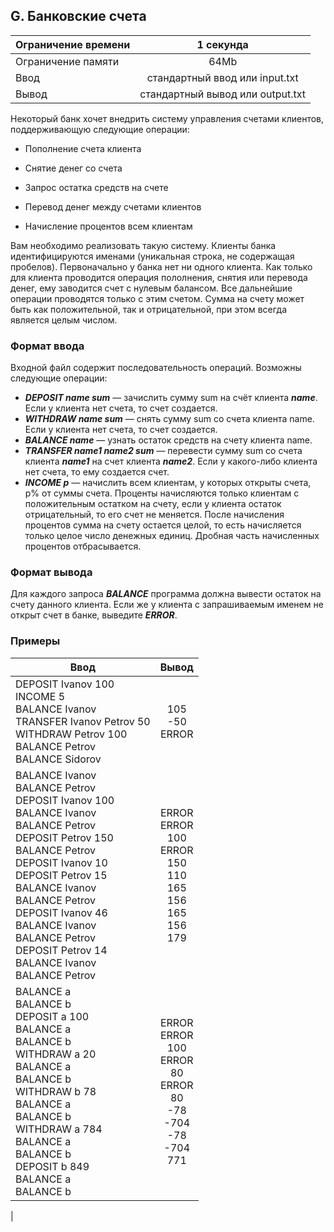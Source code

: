 ## G. Банковские счета

| Ограничение времени |            1 секунда             |
|---------------------|:--------------------------------:|
| Ограничение памяти  |               64Mb               |
| Ввод                |  стандартный ввод или input.txt  |
| Вывод               | стандартный вывод или output.txt |

Некоторый банк хочет внедрить систему управления счетами клиентов, поддерживающую следующие операции:

- Пополнение счета клиента

- Снятие денег со счета

- Запрос остатка средств на счете

- Перевод денег между счетами клиентов

- Начисление процентов всем клиентам

Вам необходимо реализовать такую систему. Клиенты банка идентифицируются именами (уникальная строка, не содержащая
пробелов).
Первоначально у банка нет ни одного клиента. Как только для клиента проводится операция пололнения, снятия или перевода
денег,
ему заводится счет с нулевым балансом. Все дальнейшие операции проводятся только с этим счетом.
Сумма на счету может быть как положительной, так и отрицательной, при этом всегда является целым числом.

### Формат ввода

Входной файл содержит последовательность операций. Возможны следующие операции:

- **_DEPOSIT name sum_** — зачислить сумму sum на счёт клиента **_name_**. Если у клиента нет счета, то счет создается.
- **_WITHDRAW name sum_** — снять сумму sum со счета клиента name. Если у клиента нет счета, то счет создается.
- **_BALANCE name_** — узнать остаток средств на счету клиента name.
- **_TRANSFER name1 name2 sum_** — перевести сумму sum со счета клиента **_name1_** на счет клиента **_name2_**. Если у
  какого-либо клиента нет счета, то ему создается счет.
- **_INCOME p_** — начислить всем клиентам, у которых открыты счета, p% от суммы счета. Проценты начисляются только
  клиентам с положительным остатком на счету, если у клиента остаток отрицательный, то его счет не меняется. После
  начисления процентов сумма на счету остается
  целой, то есть начисляется только целое число денежных единиц.
  Дробная часть начисленных процентов отбрасывается.

### Формат вывода

Для каждого запроса **_BALANCE_** программа должна вывести остаток на счету данного клиента. Если же у клиента с
запрашиваемым именем не открыт счет в банке, выведите **_ERROR_**.

### Примеры

| Ввод                                                                                                                                                                                                                                                                                                                               |                                          Вывод                                           |
|------------------------------------------------------------------------------------------------------------------------------------------------------------------------------------------------------------------------------------------------------------------------------------------------------------------------------------|:----------------------------------------------------------------------------------------:|
| DEPOSIT Ivanov 100<br>INCOME 5<br>BALANCE Ivanov<br>TRANSFER Ivanov Petrov 50<br>WITHDRAW Petrov 100<br>BALANCE Petrov<br>BALANCE Sidorov                                                                                                                                                                                          |                                   105<br> -50<br>ERROR                                   | 
| BALANCE Ivanov<br>BALANCE Petrov<br>DEPOSIT Ivanov 100<br>BALANCE Ivanov<br>BALANCE Petrov<br>DEPOSIT Petrov 150<br>BALANCE Petrov<br>DEPOSIT Ivanov 10<br>DEPOSIT Petrov 15<br>BALANCE Ivanov<br>BALANCE Petrov<br>DEPOSIT Ivanov 46<br>BALANCE Ivanov<br>BALANCE Petrov<br>DEPOSIT Petrov 14<br>BALANCE Ivanov<br>BALANCE Petrov |     ERROR<br>ERROR<br>100<br>ERROR<br>150<br>110<br>165<br>156<br>165<br>156<br>179      |
| BALANCE a<br>BALANCE b<br>DEPOSIT a 100<br>BALANCE a<br>BALANCE b<br>WITHDRAW a 20<br>BALANCE a<br>BALANCE b<br>WITHDRAW b 78<br>BALANCE a<br>BALANCE b<br>WITHDRAW a 784<br>BALANCE a<br>BALANCE b<br>DEPOSIT b 849<br>BALANCE a<br>BALANCE b                                                                                     | ERROR<br>ERROR<br>100<br>ERROR<br>80<br>ERROR<br>80<br>-78<br>-704<br>-78<br>-704<br>771 
|






 

               

